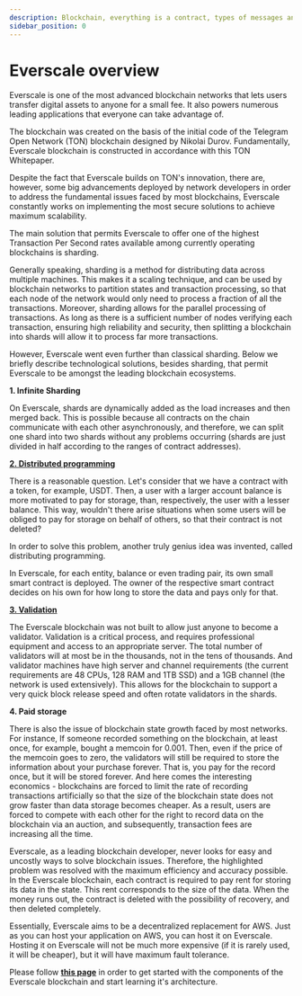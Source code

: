 ```yaml
---
description: Blockchain, everything is a contract, types of messages and gas
sidebar_position: 0
---
```


# Everscale overview

Everscale is one of the most advanced blockchain networks that lets users transfer digital assets to anyone for a small fee. It also powers numerous leading applications that everyone can take advantage of. 

The blockchain was created on the basis of the initial code of the Telegram Open Network (TON) blockchain designed by Nikolai Durov. Fundamentally, Everscale blockchain is constructed in accordance with this TON Whitepaper.

Despite the fact that Everscale builds on TON's innovation, there are, however, some big advancements deployed by network developers in order to address the fundamental issues faced by most blockchains, Everscale constantly works on implementing the most secure solutions to achieve maximum scalability. 

The main solution that permits Everscale to offer one of the highest Transaction Per Second rates available among currently operating blockchains is sharding. 

Generally speaking, sharding is a method for distributing data across multiple machines. This makes it a scaling technique, and can be used by blockchain networks to partition states and transaction processing, so that each node of the network would only need to process a fraction of all the transactions. Moreover, sharding allows for the parallel processing of transactions. As long as there is a sufficient number of nodes verifying each transaction, ensuring high reliability and security, then splitting a blockchain into shards will allow it to process far more transactions.

However, Everscale went even further than classical sharding. Below we briefly describe technological solutions, besides sharding, that permit Everscale to be amongst the leading blockchain ecosystems. 

**1. Infinite Sharding** 

On Everscale, shards are dynamically added as the load increases and then merged back. This is possible because all contracts on the chain communicate with each other asynchronously, and therefore, we can split one shard into two shards without any problems occurring (shards are just divided in half according to the ranges of contract addresses).

[**2. Distributed programming**](../develop/smart-contracts/10-distributed-programming.md)

There is a reasonable question. Let's consider that we have a contract with a token, for example, USDT. Then, a user with a larger account balance is more motivated to pay for storage, than, respectively, the user with a lesser balance. This way, wouldn't there arise situations when some users will be obliged to pay for storage on behalf of others, so that their contract is not deleted?    

In order to solve this problem, another truly genius idea was invented, called distributing programming. 

In Everscale, for each entity, balance or even trading pair, its own small smart contract is deployed. The owner of the respective smart contract decides on his own for how long to store the data and pays only for that. 

[**3. Validation**](../validate/getting-started.md) 

The Everscale blockchain was not built to allow just anyone to become a validator. Validation is a critical process, and requires professional equipment and access to an appropriate server. The total number of validators will at most be in the thousands, not in the tens of thousands. And validator machines have high server and channel requirements (the current requirements are 48 CPUs, 128 RAM and 1TB SSD) and a 1GB channel (the network is used extensively). This allows for the blockchain to support a very quick block release speed and often rotate validators in the shards.

**4. Paid storage**

There is also the issue of blockchain state growth faced by most networks. For instance, If someone recorded something on the blockchain, at least once, for example, bought a memcoin for 0.001. Then, even if the price of the memcoin goes to zero, the validators will still be required to store the information about your purchase forever. That is, you pay for the record once, but it will be stored forever. And here comes the interesting economics - blockchains are forced to limit the rate of recording transactions artificially so that the size of the blockchain state does not grow faster than data storage becomes cheaper. As a result, users are forced to compete with each other for the right to record data on the blockchain via an auction, and subsequently, transaction fees are increasing all the time.

Everscale, as a leading blockchain developer, never looks for easy and uncostly ways to solve blockchain issues. Therefore, the highlighted problem was resolved with the maximum efficiency and accuracy possible. In the Everscale blockchain, each contract is required to pay rent for storing its data in the state. This rent corresponds to the size of the data. When the money runs out, the contract is deleted with the possibility of recovery, and then deleted completely. 

Essentially, Everscale aims to be a decentralized replacement for AWS. Just as you can host your application on AWS, you can host it on Everscale. Hosting it on Everscale will not be much more expensive (if it is rarely used, it will be cheaper), but it will have maximum fault tolerance.

Please follow [**this page**](../arch/05-basics.md) in order to get started with the components of the Everscale blockchain and start learning it's architecture.
